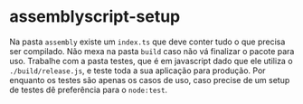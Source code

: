 # assemblyscript-setup

Na pasta `assembly` existe um `index.ts` que deve conter tudo o que precisa ser compilado. Não mexa na pasta `build` caso não vá finalizar o pacote para uso. Trabalhe com a pasta testes, que é em javascript dado que ele utiliza o `./build/release.js`, e teste toda a sua aplicação para produção. Por enquanto os testes são apenas os casos de uso, caso precise de um setup de testes dê preferência para o `node:test`.

